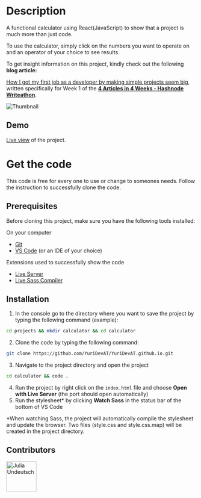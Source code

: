 # Description

A functional calculator using React(JavaScript) to show that a project is much more than just code.

To use the calculator, simply click on the numbers you want to operate on and an operator of your choice to see results.

To get insight information on this project, kindly check out the following
**blog article:**

[How I got my first job as a developer by making simple projects seem big](https://yuridevat.hashnode.dev/how-i-got-my-first-job-as-a-developer),
written specifically for Week 1 of the [**4 Articles in 4 Weeks - Hashnode Writeathon**](https://townhall.hashnode.com/4-articles-in-4-weeks-hashnode-writeathon).

![Thumbnail](https://github.com/YuriDevAT/calculator/blob/main/assets/calculator.png)

## Demo

[Live view](https://knrktam.github.io/calculator/) of the project.

# Get the code

This code is free for every one to use or change to someones needs. Follow the instruction to successfully clone the code.

## Prerequisites

Before cloning this project, make sure you have the following tools installed:

On your computer

- [Git](https://git-scm.com/downloads)
- [VS Code](https://code.visualstudio.com/download) (or an IDE of your choice)

Extensions used to successfully show the code

- [Live Server](https://marketplace.visualstudio.com/items?itemName=ritwickdey.LiveServer)
- [Live Sass Compiler](https://marketplace.visualstudio.com/items?itemName=ritwickdey.live-sass)

## Installation

1. In the console go to the directory where you want to save the project by typing the following command (example):

```bash
cd projects && mkdir calculator && cd calculator
```

2. Clone the code by typing the following command:

```bash
git clone https://github.com/YuriDevAT/YuriDevAT.github.io.git
```

3. Navigate to the project directory and open the project

```bash
cd calculator && code .
```

4. Run the project by right click on the `index.html` file and choose **Open with Live Server** (the port should open automatically)
5. Run the stylesheet\* by clicking **Watch Sass** in the status bar of the bottom of VS Code

\*When watching Sass, the project will automatically compile the stylesheet and update the browser. Two files (style.css and style.css.map) will be created in the project directory.

## Contributors

[//]: contributor-faces

<a href="https://github.com/YuriDevAT"><img src="https://avatars.githubusercontent.com/u/54622834?v=4" title="Julia Undeutsch" width="80" height="80"></a>

[//]: contributor-faces